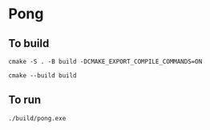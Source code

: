 # Pong
## To build
`cmake -S . -B build -DCMAKE_EXPORT_COMPILE_COMMANDS=ON`

`cmake --build build`

## To run
`./build/pong.exe`
